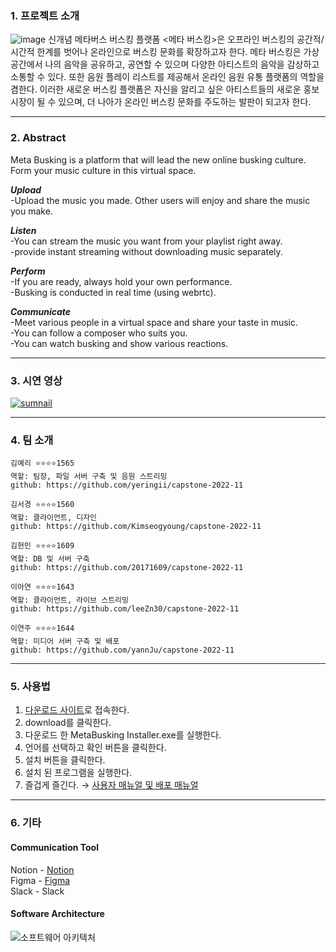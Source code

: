 ### 1. 프로젝트 소개
![image](https://github.com/kookmin-sw/capstone-2022-11/blob/master/unity/Assets/Resources/Image/logo.png)
신개념 메타버스 버스킹 플랫폼 <메타 버스킹>은 오프라인 버스킹의 공간적/시간적 한계를 벗어나 온라인으로 버스킹 문화를 확장하고자 한다.
메타 버스킹은 가상공간에서 나의 음악을 공유하고, 공연할 수 있으며 다양한 아티스트의 음악을 감상하고 소통할 수 있다. 또한 음원 플레이 리스트를 제공해서 온라인 음원 유통 플랫폼의 역할을 겸한다.
이러한 새로운 버스킹 플랫폼은 자신을 알리고 싶은 아티스트들의 새로운 홍보 시장이 될 수 있으며, 더 나아가 온라인 버스킹 문화를 주도하는 발판이 되고자 한다.

---------------------------------------------------------------------------------------------------------------

### 2. Abstract
Meta Busking is a platform that will lead the new online busking culture. Form your music culture in this virtual space.

***Upload***<br>
  -Upload the music you made. Other users will enjoy and share the music you make.<br>

***Listen***<br>
  -You can stream the music you want from your playlist right away.<br>
  -provide instant streaming without downloading music separately.<br>

***Perform***<br>
  -If you are ready, always hold your own performance.<br>
  -Busking is conducted in real time (using webrtc).<br>

***Communicate***<br>
  -Meet various people in a virtual space and share your taste in music.<br>
  -You can follow a composer who suits you.<br>
  -You can watch busking and show various reactions.<br>
  
---------------------------------------------------------------------------------------------------------------

### 3. 시연 영상

[![sumnail](https://user-images.githubusercontent.com/28584277/170485776-e70e0bd0-ea68-4187-8115-ae7ec7789b7e.png)](https://www.youtube.com/watch?v=1KLL5PhhYOs&list=PL--pUG4naVyfb9n-smmZTJ0xrnYqgyg2)

---------------------------------------------------------------------------------------------------------------

### 4. 팀 소개
```
김예리 ⭐⭐⭐⭐1565
역할: 팀장, 파일 서버 구축 및 음원 스트리밍
github: https://github.com/yeringii/capstone-2022-11
```
```
김서경 ⭐⭐⭐⭐1560
역할: 클라이언트, 디자인
github: https://github.com/Kimseogyoung/capstone-2022-11
```
```
김현민 ⭐⭐⭐⭐1609
역할: DB 및 서버 구축
github: https://github.com/20171609/capstone-2022-11
```
```
이아연 ⭐⭐⭐⭐1643
역할: 클라이언트, 라이브 스트리밍
github: https://github.com/leeZn30/capstone-2022-11
```
```
이연주 ⭐⭐⭐⭐1644
역할: 미디어 서버 구축 및 배포
github: https://github.com/yannJu/capstone-2022-11
```

---------------------------------------------------------------------------------------------------------------

### 5. 사용법

1. [다운로드 사이트](https://github.com/kookmin-sw/capstone-2022-11/blob/master/docs/MetaBusking%20Installer.exe)로 접속한다.
2. download를 클릭한다.
3. 다운로드 한 MetaBusking Installer.exe를 실행한다.
4. 언어를 선택하고 확인 버튼을 클릭한다.
5. 설치 버튼을 클릭한다.
6. 설치 된 프로그램을 실행한다.
7. 즐겁게 즐긴다. → [사용자 매뉴얼 및 배포 매뉴얼 ](https://github.com/kookmin-sw/capstone-2022-11/tree/master/docs/%EB%A7%A4%EB%89%B4%EC%96%BC)

---------------------------------------------------------------------------------------------------------------

### 6. 기타

#### Communication Tool
 Notion - [Notion](https://holly-punishment-32b.notion.site/2022-23b3832ba4234a7385d3fb7682a90bb1)<br>
 Figma - [Figma](https://www.figma.com/file/0LDKCL7QrKHWbvc2wObYl7/%ED%8E%98%EC%9D%B4%EC%A7%80%EB%B3%84-%EC%99%80%EC%9D%B4%EC%96%B4%ED%94%84%EB%A0%88%EC%9E%84(2%EC%B0%A8)?node-id=0%3A1)<br>
 Slack - Slack
 


#### Software Architecture
 ![소프트웨어 아키텍처](https://user-images.githubusercontent.com/28584277/170485563-d451d90b-ceb7-416b-a352-6884ae5f0e79.png)
